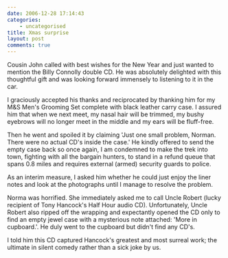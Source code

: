 ```yaml
---
date: 2006-12-28 17:14:43
categories:
    - uncategorised
title: Xmas surprise
layout: post
comments: true
---
```

Cousin John called with best wishes for the New Year and just wanted to
mention the Billy Connolly double CD. He was absolutely delighted with
this thoughtful gift and was looking forward immensely to listening to
it in the car.

I graciously accepted his thanks and reciprocated by thanking him for my
M&S Men's Grooming Set complete with black leather carry case. I assured
him that when we next meet, my nasal hair will be trimmed, my bushy
eyebrows will no longer meet in the middle and my ears will be
fluff-free.

Then he went and spoiled it by claiming 'Just one small problem, Norman.
There were no actual CD's inside the case.' He kindly offered to send
the empty case back so once again, I am condemned to make the trek into
town, fighting with all the bargain hunters, to stand in a refund queue
that spans 0.8 miles and requires external (armed) security guards to
police.

As an interim measure, I asked him whether he could just enjoy the liner
notes and look at the photographs until I manage to resolve the problem.

Norma was horrified. She immediately asked me to call Uncle Robert
(lucky recipient of Tony Hancock's Half Hour audio CD). Unfortunately,
Uncle Robert also ripped off the wrapping and expectantly opened the CD
only to find an empty jewel case with a mysterious note attached: 'More
in cupboard.'. He duly went to the cupboard but didn't find any CD's.

I told him this CD captured Hancock's greatest and most surreal work;
the ultimate in silent comedy rather than a sick joke by us.
